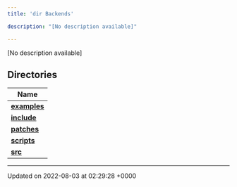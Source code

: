 ```yaml
---
title: 'dir Backends'

description: "[No description available]"

---
```







[No description available]

## Directories

| Name           |
| -------------- |
| **[examples](/documentation/code/colliderbit_development/files/dir_fd42a26dfd45720795ea78af8b797244/#dir-examples)**  |
| **[include](/documentation/code/colliderbit_development/files/dir_fff6544e2674f6c237f54e08cc1ccab4/#dir-include)**  |
| **[patches](/documentation/code/colliderbit_development/files/dir_ce9c4c189a44d94cd4ce7dd1c6bca64b/#dir-patches)**  |
| **[scripts](/documentation/code/colliderbit_development/files/dir_844c768eef53abfe888ab2eb544709b6/#dir-scripts)**  |
| **[src](/documentation/code/colliderbit_development/files/dir_01bedd8e8802aa37dbcedab696961d56/#dir-src)**  |






-------------------------------

Updated on 2022-08-03 at 02:29:28 +0000
